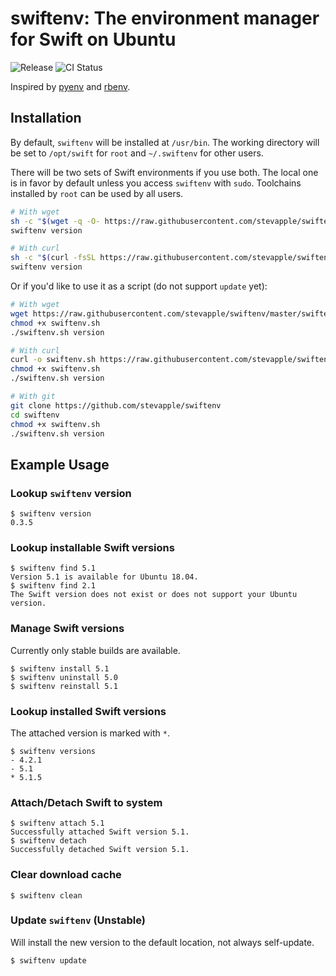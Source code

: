 # swiftenv: The environment manager for Swift on Ubuntu

![Release](https://img.shields.io/github/v/tag/stevapple/swiftenv?label=release&logo=github) ![CI Status](https://github.com/stevapple/swiftenv/workflows/CI/badge.svg)

Inspired by [pyenv](https://github.com/pyenv/pyenv) and [rbenv](https://github.com/rbenv/rbenv). 

## Installation

By default, `swiftenv` will be installed at `/usr/bin`. The working directory will be set to `/opt/swift` for `root` and `~/.swiftenv` for other users. 

There will be two sets of Swift environments if you use both. The local one is in favor by default unless you access `swiftenv` with `sudo`. Toolchains installed by `root` can be used by all users. 

```bash
# With wget
sh -c "$(wget -q -O- https://raw.githubusercontent.com/stevapple/swiftenv/master/install.sh)"
swiftenv version

# With curl
sh -c "$(curl -fsSL https://raw.githubusercontent.com/stevapple/swiftenv/master/install.sh)"
swiftenv version
```

Or if you'd like to use it as a script (do not support `update` yet):

```bash
# With wget
wget https://raw.githubusercontent.com/stevapple/swiftenv/master/swiftenv.sh
chmod +x swiftenv.sh
./swiftenv.sh version

# With curl
curl -o swiftenv.sh https://raw.githubusercontent.com/stevapple/swiftenv/master/install.sh
chmod +x swiftenv.sh
./swiftenv.sh version

# With git
git clone https://github.com/stevapple/swiftenv
cd swiftenv
chmod +x swiftenv.sh
./swiftenv.sh version
```

## Example Usage

### Lookup `swiftenv` version

```shell
$ swiftenv version
0.3.5
```

### Lookup installable Swift versions

```shell
$ swiftenv find 5.1
Version 5.1 is available for Ubuntu 18.04. 
$ swiftenv find 2.1
The Swift version does not exist or does not support your Ubuntu version. 
```

### Manage Swift versions

Currently only stable builds are available. 

```shell
$ swiftenv install 5.1
$ swiftenv uninstall 5.0
$ swiftenv reinstall 5.1
```

### Lookup installed Swift versions

The attached version is marked with `*`. 

```shell
$ swiftenv versions
- 4.2.1
- 5.1
* 5.1.5
```

### Attach/Detach Swift to system

```shell
$ swiftenv attach 5.1
Successfully attached Swift version 5.1. 
$ swiftenv detach
Successfully detached Swift version 5.1. 
```

### Clear download cache

```shell
$ swiftenv clean
```

### Update `swiftenv` (Unstable)

Will install the new version to the default location, not always self-update. 

```shell
$ swiftenv update
```
